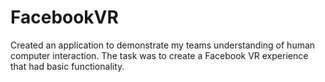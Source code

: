 # FacebookVR
Created an application to demonstrate my teams understanding of human computer interaction. The task was to create a Facebook VR experience that had basic functionality. 
